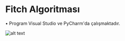 # Fitch Algoritması

• Program Visual Studio ve PyCharm'da çalışmaktadır.


![alt text](http://url/to/img.png)
